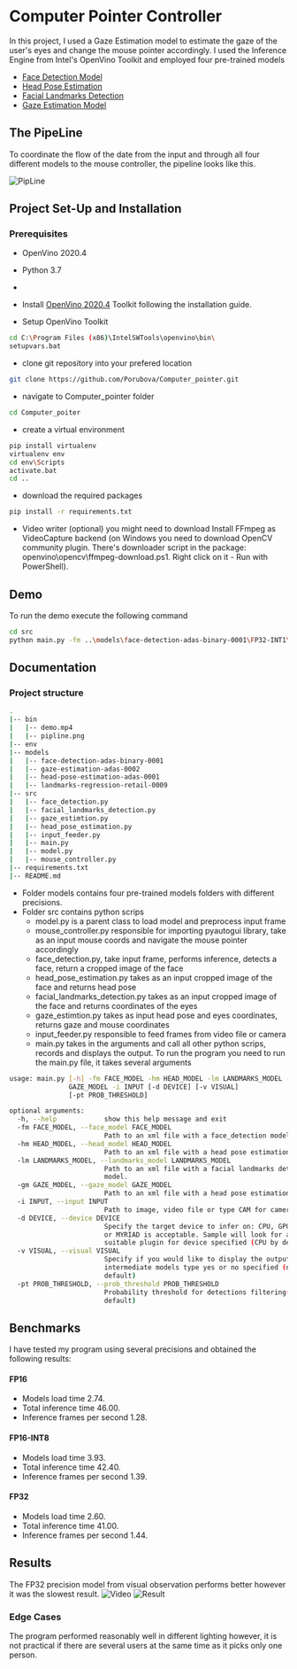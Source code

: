 # Computer Pointer Controller

In this project, I used a Gaze Estimation model to estimate the gaze of the user's eyes and change the
mouse pointer accordingly. I used the Inference Engine from Intel's OpenVino Toolkit and employed 
four pre-trained models
- [Face Detection Model](https://docs.openvinotoolkit.org/latest/_models_intel_face_detection_adas_binary_0001_description_face_detection_adas_binary_0001.html)
- [Head Pose Estimation](https://docs.openvinotoolkit.org/latest/_models_intel_head_pose_estimation_adas_0001_description_head_pose_estimation_adas_0001.html)
- [Facial Landmarks Detection](https://docs.openvinotoolkit.org/latest/_models_intel_landmarks_regression_retail_0009_description_landmarks_regression_retail_0009.html)
- [Gaze Estimation Model](https://docs.openvinotoolkit.org/latest/_models_intel_gaze_estimation_adas_0002_description_gaze_estimation_adas_0002.html)

## The PipeLine
To coordinate the flow of the date from the input and through all four different models to the mouse controller, 
the pipeline looks like this.

![PipLine](https://github.com/Porubova/Computer_pointer/blob/master/bin/pipeline.png)

## Project Set-Up and Installation
### Prerequisites
- OpenVino 2020.4
- Python 3.7
-

- Install [OpenVino 2020.4](https://docs.openvinotoolkit.org/latest/index.html) Toolkit following the installation guide.
- Setup OpenVino Toolkit
```sh
cd C:\Program Files (x86)\IntelSWTools\openvino\bin\
setupvars.bat
```
- clone git repository into your prefered location
```sh
git clone https://github.com/Porubova/Computer_pointer.git
```
- navigate to Computer_pointer folder

```sh
cd Computer_poiter
```
- create a virtual environment
```sh 
pip install virtualenv
virtualenv env
cd env\Scripts
activate.bat
cd ..
```
- download the required packages 
```sh
pip install -r requirements.txt
```

- Video writer (optional)
you might need to download 
Install FFmpeg as VideoCapture backend (on Windows you need to download OpenCV community plugin. 
There's downloader script in the package: openvino\opencv\ffmpeg-download.ps1.
Right click on it - Run with PowerShell).
 
## Demo


To run the demo execute the following command

```sh
cd src
python main.py -fm ..\models\face-detection-adas-binary-0001\FP32-INT1\face-detection-adas-binary-0001 -hm ..\models\head-pose-estimation-adas-0001\FP32\head-pose-estimation-adas-0001 -lm ..\models\landmarks-regression-retail-0009\FP32\landmarks-regression-retail-0009 -gm ..\models\gaze-estimation-adas-0002\FP32\gaze-estimation-adas-0002 -i ..\bin\demo.mp4 -v yes
```

## Documentation
### Project structure
```sh
.
|-- bin
|   |-- demo.mp4
|   |-- pipline.png
|-- env
|-- models
|   |-- face-detection-adas-binary-0001
|   |-- gaze-estimation-adas-0002
|   |-- head-pose-estimation-adas-0001
|   |-- landmarks-regression-retail-0009
|-- src
|   |-- face_detection.py 
|   |-- facial_landmarks_detection.py
|   |-- gaze_estimtion.py
|   |-- head_pose_estimation.py
|   |-- input_feeder.py
|   |-- main.py
|   |-- model.py
|   |-- mouse_controller.py
|-- requirements.txt
|-- README.md

```
- Folder models contains four pre-trained models folders with different precisions.
- Folder src contains python scrips 
  -  model.py is a parent class to load model and preprocess input frame
  -  mouse_controller.py responsible for importing pyautogui library, take as an input 
     mouse coords and navigate the mouse pointer accordingly
  - face_detection.py, take input frame, performs inference, detects a face, return a cropped image of the face
  - head_pose_estimation.py takes as an input cropped image of the face and returns head pose
  - facial_landmarks_detection.py takes as an input cropped image of the face and returns coordinates of the eyes
  - gaze_estimtion.py takes as input head pose and eyes coordinates, returns gaze and mouse coordinates
  - input_feeder.py responsible to feed frames from video file or camera
  - main.py takes in the arguments and call all other python scrips, records and displays the output. 
To run the program you need to run the main.py file, it takes several arguments

```sh
usage: main.py [-h] -fm FACE_MODEL -hm HEAD_MODEL -lm LANDMARKS_MODEL -gm
               GAZE_MODEL -i INPUT [-d DEVICE] [-v VISUAL]
               [-pt PROB_THRESHOLD]

optional arguments:
  -h, --help            show this help message and exit
  -fm FACE_MODEL, --face_model FACE_MODEL
                        Path to an xml file with a face_detection model.
  -hm HEAD_MODEL, --head_model HEAD_MODEL
                        Path to an xml file with a head pose estimation model.
  -lm LANDMARKS_MODEL, --landmarks_model LANDMARKS_MODEL
                        Path to an xml file with a facial landmarks detection
                        model.
  -gm GAZE_MODEL, --gaze_model GAZE_MODEL
                        Path to an xml file with a head pose estimation model.
  -i INPUT, --input INPUT
                        Path to image, video file or type CAM for camera
  -d DEVICE, --device DEVICE
                        Specify the target device to infer on: CPU, GPU, FPGA
                        or MYRIAD is acceptable. Sample will look for a
                        suitable plugin for device specified (CPU by default)
  -v VISUAL, --visual VISUAL
                        Specify if you would like to display the outputs of
                        intermediate models type yes or no specified (no by
                        default)
  -pt PROB_THRESHOLD, --prob_threshold PROB_THRESHOLD
                        Probability threshold for detections filtering(0.6 by
                        default)
```

## Benchmarks
I have tested my program using several precisions and obtained the following results:
#### FP16
- Models load time 2.74.
- Total inference time 46.00.
- Inference frames per second 1.28.
#### FP16-INT8
- Models load time 3.93.
- Total inference time 42.40.
- Inference frames per second 1.39.
#### FP32
- Models load time 2.60.
- Total inference time 41.00.
- Inference frames per second 1.44.

## Results
The FP32 precision model from visual observation performs better however it was the slowest result.
![Video](https://www.youtube.com/watch?v=ebNZWxelRjY)
![Result](https://github.com/Porubova/Computer_pointer/blob/master/bin/Capture.PNG)


### Edge Cases
The program performed reasonably well in different lighting however, it is not practical if there are several users
at the same time as it picks only one person. 

